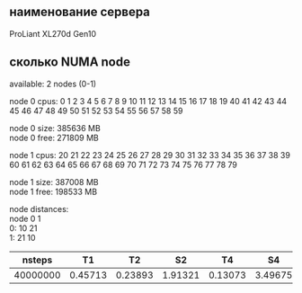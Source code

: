 <h2>наименование сервера</h2>
ProLiant XL270d Gen10

<h2>сколько NUMA node</h2>
available: 2 nodes (0-1)

node 0 cpus: 0 1 2 3 4 5 6 7 8 9 10 11 12 13 14 15 16 17 18 19 40 41 42 43 44 45 46 47 48 49 50 51 52 53 54 55 56 57 58 59

node 0 size: 385636 MB  
node 0 free: 271809 MB

node 1 cpus: 20 21 22 23 24 25 26 27 28 29 30 31 32 33 34 35 36 37 38 39 60 61 62 63 64 65 66 67 68 69 70 71 72 73 74 75 76 77 78 79

node 1 size: 387008 MB  
node 1 free: 198533 MB

node distances:  
node   0   1   
    0:  10  21   
    1:  21  10 

| nsteps | T1 | T2 | S2 | T4 | S4 | T7 | S7 | T8 | S8 | T16 | S16 | T20 | S20 | T40 | S40 |
| ----------- | ----------- | ----------- | ----------- | ----------- | ----------- | ----------- | ----------- | ----------- | ----------- | ----------- | ----------- | ----------- | ----------- | ----------- | ----------- |
| 40000000 | 0.45713 | 0.23893 | 1.91321 | 0.13073 | 3.49675 | 0.07952 | 5.74815 | 0.07077 | 6.45917 | 0.04412 | 10.36018 | 0.03696| 12.36799 | 0.03334 | 13.70949 |

